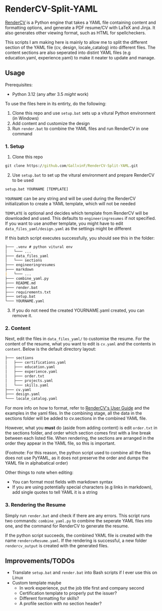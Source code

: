 # RenderCV-Split-YAML

[RenderCV](https://github.com/sinaatalay/rendercv) is a Python engine that takes a YAML file containing content and formatting options, and generate a PDF resume/CV with LaTeX and Jinja. It also generates other viewing format, such as HTML for spellcheckers. 

This scripts I am making here is mainly to allow me to split the different section of the YAML file (cv, design, locale_catalog) into different files. The content sections are also seperated into distint YAML files (e.g education.yaml, experience.yaml) to make it neater to update and manage. 

## Usage

Prerequisites:
- Python 3.12 (any after 3.5 _might_ work)

To use the files here in its entirty, do the following: 
1. Clone this repo and use `setup.bat` sets up a vitural Python environment (in Windows)  
2. Add content and customize the design
3. Run `render.bat` to combine the YAML files and run RenderCV in one command

### 1. Setup

1. Clone this repo
```cmd
git clone https://github.com/GallvinF/RenderCV-Split-YAML.git
```
2. Use `setup.bat` to set up the vitural environment and prepare RenderCV to be used
```cmd
setup.bat YOURNAME [TEMPLATE]
```
`YOURNAME` can be any string and will be used during the RenderCV initialization to create a YAML template, which will not be needed

`TEMPLATE` is optional and decides which template from RenderCV will be downloaded and used. This defaults to `engineeringresumes` if not specified. If you want to use another template, you might have to edit `data_files_yaml/design.yaml` as the settings might be different 

If this batch script executes successfully, you should see this in the folder:
```md 
├─── .venv # python vitural env
│   └─── ...
├─── data_files_yaml
│   └─── sections
├─── engineeringresumes 
├─── markdown
|   └─── ...
├─── combine_yaml.py
├─── README.md
├─── render.bat
├─── requirements.txt
├─── setup.bat
└─── YOURNAME.yaml
```

3. If you do not need the created YOURNAME.yaml created, you can remove it. 

### 2. Content

Next, edit the files in `data_files_yaml/` to customise the resume. For the content of the resume, what you want to edit is `cv.yaml` and the contents in `content`. Below is the default directory layout: 

```md 
├─── sections
│   ├─── certifications.yaml
│   ├─── education.yaml
│   ├─── experience.yaml
│   ├─── order.txt
│   ├─── projects.yaml
│   └─── skills.yaml
├─── cv.yaml
├─── design.yaml
└─── locale_catalog.yaml
```

For more info on how to format, refer to [RenderCV's User Guide](https://docs.rendercv.com/user_guide/structure_of_the_yaml_input_file/) and the examples in the yaml files. In the combining stage, all the data in the sections folder will be added to cv.sections in the combined YAML file. 

However, what you **must** do (aside from adding content) is edit `order.txt` in the sections folder, and order which section comes first with a line break between each listed file. When rendering, the sections are arranged in the order they appear in the YAML file, so this is important. 

(Footnote: For this reason, the python script used to combine all the files does not use PyYAML, as it does not preserve the order and dumps the YAML file in alphabatical order)

Other things to note when editing:
- You can format most fields with markdown syntax
- If you are using potentially special characters (e.g links in markdown), add single quotes to tell YAML it is a string

### 3. Rendering the Resume 

Simply run `render.bat` and check if there are any errors. This script runs two commands: `combine_yaml.py` to combine the seperate YAML files into one, and the command for RenderCV to generate the resume.

If the python script succeeds, the combined YAML file is created with the name `rendercvResume.yaml`. If the rendering is successful, a new folder `rendercv_output` is created with the generated files. 

## Improvements/TODOs

- Translate `setup.bat` and `render.bat` into Bash scripts if I ever use this on Linux
- Custom template maybe
  - In work experience, put the job title first and company second
  - Certification template to properly put the issuer?
  - Different formatting for skills?
  - A profile section with no section header?
